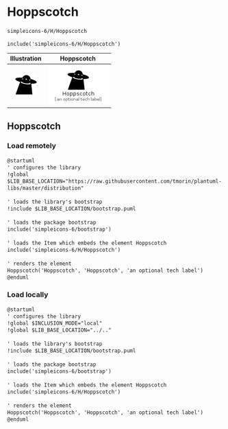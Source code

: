 # Hoppscotch


```text
simpleicons-6/H/Hoppscotch
```

```text
include('simpleicons-6/H/Hoppscotch')
```



| Illustration | Hoppscotch |
| :---: | :---: |
| ![illustration for Illustration](../../simpleicons-6/H/Hoppscotch.png) | ![illustration for Hoppscotch](../../simpleicons-6/H/Hoppscotch.Local.png) |




## Hoppscotch

### Load remotely
```plantuml
@startuml
' configures the library
!global $LIB_BASE_LOCATION="https://raw.githubusercontent.com/tmorin/plantuml-libs/master/distribution"

' loads the library's bootstrap
!include $LIB_BASE_LOCATION/bootstrap.puml

' loads the package bootstrap
include('simpleicons-6/bootstrap')

' loads the Item which embeds the element Hoppscotch
include('simpleicons-6/H/Hoppscotch')

' renders the element
Hoppscotch('Hoppscotch', 'Hoppscotch', 'an optional tech label')
@enduml
```

### Load locally
```plantuml
@startuml
' configures the library
!global $INCLUSION_MODE="local"
!global $LIB_BASE_LOCATION="../.."

' loads the library's bootstrap
!include $LIB_BASE_LOCATION/bootstrap.puml

' loads the package bootstrap
include('simpleicons-6/bootstrap')

' loads the Item which embeds the element Hoppscotch
include('simpleicons-6/H/Hoppscotch')

' renders the element
Hoppscotch('Hoppscotch', 'Hoppscotch', 'an optional tech label')
@enduml
```


